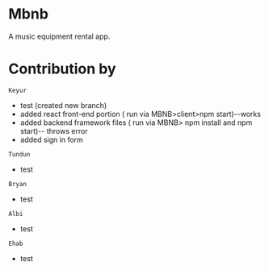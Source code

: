 # Mbnb
A music equipment rental app.

# Contribution by
`Keyur`
* test (created new branch)
* added react front-end portion ( run via MBNB>client>npm start)--works
* added backend framework files ( run via MBNB> npm install and npm start)-- throws error
* added sign in form

`Tundun`
* test

`Bryan`
* test

`Albi`
* test

`Ehab`
* test

